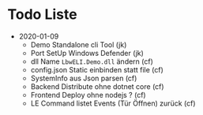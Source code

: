 # Todo Liste 

* 2020-01-09 
    * Demo Standalone cli Tool (jk)
	* Port SetUp Windows Defender (jk)
	* dll Name `LbwELI.Demo.dll` ändern (cf)
	* config.json Static einbinden statt file (cf)
	* SystemInfo aus Json parsen (cf)
	* Backend  Distribute ohne dotnet core (cf)
	* Frontend Deploy ohne nodejs ? (cf) 
	* LE Command listet Events (Tür Öffnen) zurück (cf)



